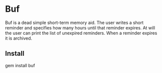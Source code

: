 # Buf

Buf is a dead simple short-term memory aid. The user writes a short reminder and specifies how many hours until that reminder expires. At will the user can print the list of unexpired reminders. When a reminder expires it is archived.

## Install

gem install buf
